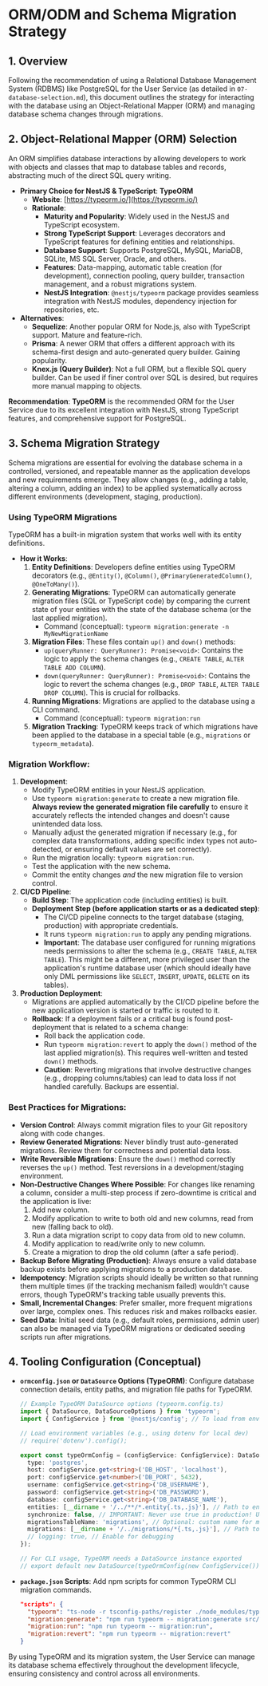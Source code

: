 # ORM/ODM and Schema Migration Strategy

## 1. Overview

Following the recommendation of using a Relational Database Management System (RDBMS) like PostgreSQL for the User Service (as detailed in `07-database-selection.md`), this document outlines the strategy for interacting with the database using an Object-Relational Mapper (ORM) and managing database schema changes through migrations.

## 2. Object-Relational Mapper (ORM) Selection

An ORM simplifies database interactions by allowing developers to work with objects and classes that map to database tables and records, abstracting much of the direct SQL query writing.

*   **Primary Choice for NestJS & TypeScript**: **TypeORM**
    *   **Website**: [https://typeorm.io/](https://typeorm.io/)
    *   **Rationale**:
        *   **Maturity and Popularity**: Widely used in the NestJS and TypeScript ecosystem.
        *   **Strong TypeScript Support**: Leverages decorators and TypeScript features for defining entities and relationships.
        *   **Database Support**: Supports PostgreSQL, MySQL, MariaDB, SQLite, MS SQL Server, Oracle, and others.
        *   **Features**: Data-mapping, automatic table creation (for development), connection pooling, query builder, transaction management, and a robust migrations system.
        *   **NestJS Integration**: `@nestjs/typeorm` package provides seamless integration with NestJS modules, dependency injection for repositories, etc.
*   **Alternatives**: 
    *   **Sequelize**: Another popular ORM for Node.js, also with TypeScript support. Mature and feature-rich.
    *   **Prisma**: A newer ORM that offers a different approach with its schema-first design and auto-generated query builder. Gaining popularity.
    *   **Knex.js (Query Builder)**: Not a full ORM, but a flexible SQL query builder. Can be used if finer control over SQL is desired, but requires more manual mapping to objects.

**Recommendation**: **TypeORM** is the recommended ORM for the User Service due to its excellent integration with NestJS, strong TypeScript features, and comprehensive support for PostgreSQL.

## 3. Schema Migration Strategy

Schema migrations are essential for evolving the database schema in a controlled, versioned, and repeatable manner as the application develops and new requirements emerge. They allow changes (e.g., adding a table, altering a column, adding an index) to be applied systematically across different environments (development, staging, production).

### Using TypeORM Migrations

TypeORM has a built-in migration system that works well with its entity definitions.

*   **How it Works**: 
    1.  **Entity Definitions**: Developers define entities using TypeORM decorators (e.g., `@Entity()`, `@Column()`, `@PrimaryGeneratedColumn()`, `@OneToMany()`).
    2.  **Generating Migrations**: TypeORM can automatically generate migration files (SQL or TypeScript code) by comparing the current state of your entities with the state of the database schema (or the last applied migration).
        *   Command (conceptual): `typeorm migration:generate -n MyNewMigrationName`
    3.  **Migration Files**: These files contain `up()` and `down()` methods:
        *   `up(queryRunner: QueryRunner): Promise<void>`: Contains the logic to apply the schema changes (e.g., `CREATE TABLE`, `ALTER TABLE ADD COLUMN`).
        *   `down(queryRunner: QueryRunner): Promise<void>`: Contains the logic to revert the schema changes (e.g., `DROP TABLE`, `ALTER TABLE DROP COLUMN`). This is crucial for rollbacks.
    4.  **Running Migrations**: Migrations are applied to the database using a CLI command.
        *   Command (conceptual): `typeorm migration:run`
    5.  **Migration Tracking**: TypeORM keeps track of which migrations have been applied to the database in a special table (e.g., `migrations` or `typeorm_metadata`).

### Migration Workflow:

1.  **Development**: 
    *   Modify TypeORM entities in your NestJS application.
    *   Use `typeorm migration:generate` to create a new migration file. **Always review the generated migration file carefully** to ensure it accurately reflects the intended changes and doesn't cause unintended data loss.
    *   Manually adjust the generated migration if necessary (e.g., for complex data transformations, adding specific index types not auto-detected, or ensuring default values are set correctly).
    *   Run the migration locally: `typeorm migration:run`.
    *   Test the application with the new schema.
    *   Commit the entity changes *and* the new migration file to version control.
2.  **CI/CD Pipeline**: 
    *   **Build Step**: The application code (including entities) is built.
    *   **Deployment Step (before application starts or as a dedicated step)**:
        *   The CI/CD pipeline connects to the target database (staging, production) with appropriate credentials.
        *   It runs `typeorm migration:run` to apply any pending migrations.
        *   **Important**: The database user configured for running migrations needs permissions to alter the schema (e.g., `CREATE TABLE`, `ALTER TABLE`). This might be a different, more privileged user than the application's runtime database user (which should ideally have only DML permissions like `SELECT`, `INSERT`, `UPDATE`, `DELETE` on its tables).
3.  **Production Deployment**: 
    *   Migrations are applied automatically by the CI/CD pipeline before the new application version is started or traffic is routed to it.
    *   **Rollback**: If a deployment fails or a critical bug is found post-deployment that is related to a schema change:
        *   Roll back the application code.
        *   Run `typeorm migration:revert` to apply the `down()` method of the last applied migration(s). This requires well-written and tested `down()` methods.
        *   **Caution**: Reverting migrations that involve destructive changes (e.g., dropping columns/tables) can lead to data loss if not handled carefully. Backups are essential.

### Best Practices for Migrations:

*   **Version Control**: Always commit migration files to your Git repository along with code changes.
*   **Review Generated Migrations**: Never blindly trust auto-generated migrations. Review them for correctness and potential data loss.
*   **Write Reversible Migrations**: Ensure the `down()` method correctly reverses the `up()` method. Test reversions in a development/staging environment.
*   **Non-Destructive Changes Where Possible**: For changes like renaming a column, consider a multi-step process if zero-downtime is critical and the application is live: 
    1.  Add new column.
    2.  Modify application to write to both old and new columns, read from new (falling back to old).
    3.  Run a data migration script to copy data from old to new column.
    4.  Modify application to read/write only to new column.
    5.  Create a migration to drop the old column (after a safe period).
*   **Backup Before Migrating (Production)**: Always ensure a valid database backup exists before applying migrations to a production database.
*   **Idempotency**: Migration scripts should ideally be written so that running them multiple times (if the tracking mechanism failed) wouldn't cause errors, though TypeORM's tracking table usually prevents this.
*   **Small, Incremental Changes**: Prefer smaller, more frequent migrations over large, complex ones. This reduces risk and makes rollbacks easier.
*   **Seed Data**: Initial seed data (e.g., default roles, permissions, admin user) can also be managed via TypeORM migrations or dedicated seeding scripts run after migrations.

## 4. Tooling Configuration (Conceptual)

*   **`ormconfig.json` or `DataSource` Options (TypeORM)**: Configure database connection details, entity paths, and migration file paths for TypeORM.
    ```typescript
    // Example TypeORM DataSource options (typeorm.config.ts)
    import { DataSource, DataSourceOptions } from 'typeorm';
    import { ConfigService } from '@nestjs/config'; // To load from environment

    // Load environment variables (e.g., using dotenv for local dev)
    // require('dotenv').config(); 

    export const typeOrmConfig = (configService: ConfigService): DataSourceOptions => ({
      type: 'postgres',
      host: configService.get<string>('DB_HOST', 'localhost'),
      port: configService.get<number>('DB_PORT', 5432),
      username: configService.get<string>('DB_USERNAME'),
      password: configService.get<string>('DB_PASSWORD'),
      database: configService.get<string>('DB_DATABASE_NAME'),
      entities: [__dirname + '/../**/*.entity{.ts,.js}'], // Path to entities
      synchronize: false, // IMPORTANT: Never use true in production! Use migrations instead.
      migrationsTableName: 'migrations', // Optional: custom name for migrations table
      migrations: [__dirname + '/../migrations/*{.ts,.js}'], // Path to migration files
      // logging: true, // Enable for debugging
    });

    // For CLI usage, TypeORM needs a DataSource instance exported
    // export default new DataSource(typeOrmConfig(new ConfigService())); // Simplified for example
    ```
*   **`package.json` Scripts**: Add npm scripts for common TypeORM CLI migration commands.
    ```json
    "scripts": {
      "typeorm": "ts-node -r tsconfig-paths/register ./node_modules/typeorm/cli.js --dataSource path/to/your/datasource-config.ts",
      "migration:generate": "npm run typeorm -- migration:generate src/migrations/$npm_config_name",
      "migration:run": "npm run typeorm -- migration:run",
      "migration:revert": "npm run typeorm -- migration:revert"
    }
    ```

By using TypeORM and its migration system, the User Service can manage its database schema effectively throughout the development lifecycle, ensuring consistency and control across all environments.
